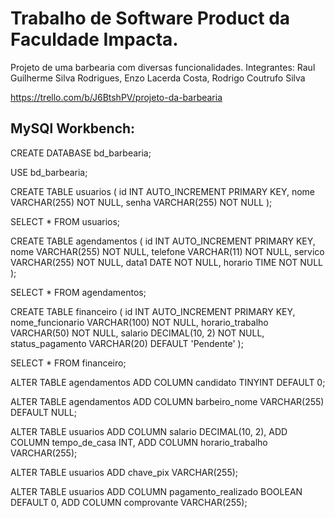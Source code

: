 <h1>Trabalho de Software Product da Faculdade Impacta.</h1>

<p>Projeto de uma barbearia com diversas funcionalidades. Integrantes: Raul Guilherme Silva Rodrigues, Enzo Lacerda Costa, Rodrigo Coutrufo Silva</p>


https://trello.com/b/J6BtshPV/projeto-da-barbearia


<h2>MySQl Workbench:</h2>

CREATE DATABASE bd_barbearia;

USE bd_barbearia;

CREATE TABLE usuarios (
    id INT AUTO_INCREMENT PRIMARY KEY,
    nome VARCHAR(255) NOT NULL,
    senha VARCHAR(255) NOT NULL
);

SELECT * FROM usuarios;

CREATE TABLE agendamentos (
    id INT AUTO_INCREMENT PRIMARY KEY,
    nome VARCHAR(255) NOT NULL,
    telefone VARCHAR(11) NOT NULL,
    servico VARCHAR(255) NOT NULL,
    data1 DATE NOT NULL,
    horario TIME NOT NULL
);

SELECT * FROM agendamentos;

CREATE TABLE financeiro (
    id INT AUTO_INCREMENT PRIMARY KEY,
    nome_funcionario VARCHAR(100) NOT NULL,
    horario_trabalho VARCHAR(50) NOT NULL,
    salario DECIMAL(10, 2) NOT NULL,
    status_pagamento VARCHAR(20) DEFAULT 'Pendente'
);

SELECT * FROM financeiro;
	
ALTER TABLE agendamentos ADD COLUMN candidato TINYINT DEFAULT 0;

ALTER TABLE agendamentos ADD COLUMN barbeiro_nome VARCHAR(255) DEFAULT NULL;


ALTER TABLE usuarios
ADD COLUMN salario DECIMAL(10, 2),
ADD COLUMN tempo_de_casa INT,
ADD COLUMN horario_trabalho VARCHAR(255);

ALTER TABLE usuarios ADD chave_pix VARCHAR(255);

ALTER TABLE usuarios
ADD COLUMN pagamento_realizado BOOLEAN DEFAULT 0,
ADD COLUMN comprovante VARCHAR(255);

